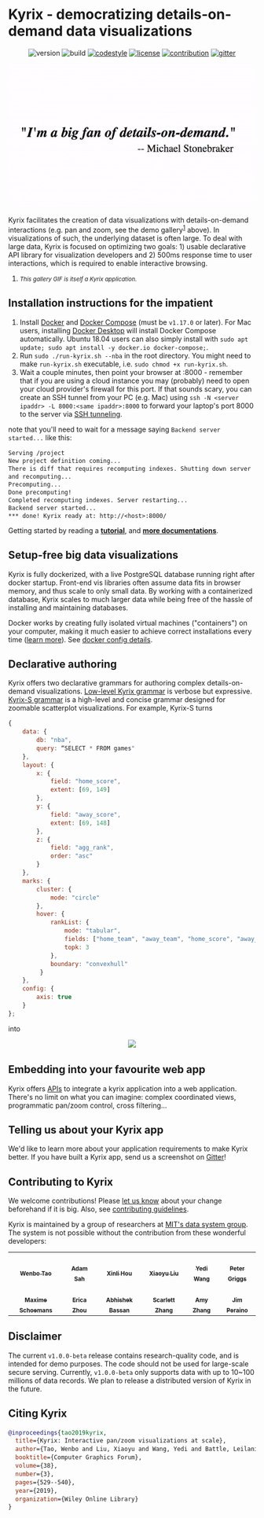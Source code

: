 # Kyrix - democratizing details-on-demand data visualizations

<p align="center">
<img src="https://img.shields.io/badge/release-v1.0.0--beta-orange" alt="version"/>
<img src="https://travis-ci.org/tracyhenry/Kyrix.svg?branch=master" alt="build"/>
<a href="https://github.com/prettier/prettier" target="_blank"><img src="https://img.shields.io/badge/code_style-prettier-ff69b4.svg" alt="codestyle"/></a>
<a href="https://github.com/tracyhenry/Kyrix/blob/master/LICENSE" target="_blank"><img src="https://img.shields.io/apm/l/atomic-design-ui.svg" alt="license"/></a>
<a href="https://github.com/tracyhenry/Kyrix/wiki/How-to-Contribute" target="_blank"><img src="https://img.shields.io/badge/contributions-welcome-brightgreen.svg?style=flat" alt="contribution"/></a>
<a href="https://gitter.im/kyrix-mit/kyrix" target="_blank"><img src="https://img.shields.io/badge/chat-gitter-yellow" alt="gitter"/></a>
</p>

<p align="center">
  <img src="https://github.com/tracyhenry/Kyrix-gallery/blob/master/gallery.gif" width="700" />
</p>

Kyrix facilitates the creation of data visualizations with details-on-demand interactions (e.g. pan and zoom, see the demo gallery<sup>[1](#f1)</sup> above). In visualizations of such, the underlying dataset is often large. To deal with large data, Kyrix is focused on optimizing two goals: 1) usable declarative API library for visualization developers and 2) 500ms response time to user interactions, which is required to enable interactive browsing. 

   1. <small id="f1"> _This gallery GIF is itself a Kyrix application._ </small>

## Installation instructions for the impatient

1. Install [Docker](https://docs.docker.com/engine/install/) and [Docker Compose](https://docs.docker.com/compose/install/) (must be `v1.17.0` or later). For Mac users, installing [Docker Desktop](https://docs.docker.com/docker-for-mac/install/) will install Docker Compose automatically. Ubuntu 18.04 users can also simply install with `sudo apt update; sudo apt install -y docker.io docker-compose;`.
2. Run `sudo ./run-kyrix.sh --nba` in the root directory. You might need to make `run-kyrix.sh` executable, i.e. `sudo chmod +x run-kyrix.sh`.  
3. Wait a couple minutes, then point your browser at <ip address>:8000 - remember that if you are using a cloud instance you may (probably) need to open your cloud provider's firewall for this port. If that sounds scary, you can create an SSH tunnel from your PC (e.g. Mac) using `ssh -N <server ipaddr> -L 8000:<same ipaddr>:8000` to forward your laptop's port 8000 to the server via [SSH tunneling](https://www.tecmint.com/create-ssh-tunneling-port-forwarding-in-linux/). 

note that you'll need to wait for a message saying `Backend server started...` like this:
```
Serving /project
New project definition coming...
There is diff that requires recomputing indexes. Shutting down server and recomputing...
Precomputing...
Done precomputing!
Completed recomputing indexes. Server restarting...
Backend server started...
*** done! Kyrix ready at: http://<host>:8000/
```

Getting started by reading a [**tutorial**](https://github.com/tracyhenry/Kyrix/wiki/Tutorial), and [**more documentations**](https://github.com/tracyhenry/Kyrix/wiki).

## Setup-free big data visualizations
Kyrix is fully dockerized, with a live PostgreSQL database running right after docker startup. Front-end vis libraries often assume data fits in browser memory, and thus scale to only small data. By working with a containerized database, Kyrix scales to much larger data while being free of the hassle of installing and maintaining databases. 

Docker works by creating fully isolated virtual machines ("containers") on your computer, making it much
easier to achieve correct installations every time ([learn more](https://opensource.com/resources/what-docker)). See [docker config details](https://github.com/tracyhenry/Kyrix/wiki/Docker-Config-Details). 

## Declarative authoring
Kyrix offers two declarative grammars for authoring complex details-on-demand visualizations. [Low-level Kyrix grammar](https://github.com/tracyhenry/Kyrix/wiki/API-Reference) is verbose but expressive. [Kyrix-S grammar](https://github.com/tracyhenry/Kyrix/wiki/Kyrix%E2%80%90S-API-Reference) is a high-level and concise grammar designed for zoomable scatterplot visualizations. For example, Kyrix-S turns
```javascript
{
    data: {  
        db: "nba",  
        query: “SELECT * FROM games"  
    },  
    layout: {  
        x: {  
            field: "home_score",  
            extent: [69, 149]  
        },  
        y: {  
            field: "away_score",  
            extent: [69, 148]  
        },  
        z: {  
            field: "agg_rank",  
            order: "asc"  
        }  
    },  
    marks: {  
        cluster: {  
            mode: "circle"
        },  
        hover: {  
            rankList: {  
                mode: "tabular",  
                fields: ["home_team", "away_team", "home_score", "away_score"],  
                topk: 3  
            },  
            boundary: "convexhull"  
         }  
    },  
    config: {  
        axis: true  
    }  
};
```
into
<p align="center">
<a href="https://github.com/tracyhenry/Kyrix/tree/master/compiler/examples/nba_cmv">
<img src="https://media.giphy.com/media/d7xqGWf1Q4sftNOuZd/giphy.gif" width = "375"/>
</a>
</p>

## Embedding into your favourite web app
Kyrix offers [APIs](https://github.com/tracyhenry/Kyrix/wiki/Web-Embedding) to integrate a kyrix application into a web application. There's no limit on what you can imagine: complex coordinated views, programmatic pan/zoom control, cross filtering...  

## Telling us about your Kyrix app
We'd like to learn more about your application requirements to make Kyrix better. If you have built a Kyrix app, send us a screenshot on [Gitter](https://gitter.im/kyrix-mit/kyrix)!

## Contributing to Kyrix
We welcome contributions! Please [let us know](https://gitter.im/kyrix-mit/kyrix) about your change beforehand if it is big. Also, see [contributing guidelines](https://github.com/tracyhenry/Kyrix/wiki/How-to-Contribute). 

Kyrix is maintained by a group of researchers at [MIT's data system group](http://dsg.csail.mit.edu/). The system is not possible without the contribution from these wonderful developers:
<table>
  <tr>
    <td align="center"><a href="https://github.com/tracyhenry"><img src="https://avatars2.githubusercontent.com/u/5410441?s=460&v=4" width="70px;" alt=""/><br /><sub><b>Wenbo Tao</b></sub></a><br /></td>
    <td align="center"><a href="https://github.com/asah"><img src="https://avatars3.githubusercontent.com/u/140002?s=400&v=4" width="70px;" alt=""/><br /><sub><b>Adam Sah</b></sub></a><br /></td>
    <td align="center"><a href="https://github.com/houxinli"><img src="https://avatars2.githubusercontent.com/u/23057640?s=460&u=9a5f5bb1fef5b1ea70b04157827ec6d9da0438d5&v=4" width="70px;" alt=""/><br /><sub><b>Xinli Hou</b></sub></a><br /></td>
    <td align="center"><a href="https://github.com/xiaoyu4321"><img src="https://avatars1.githubusercontent.com/u/29280476?s=460&u=446b5fec827ab6a6b1873b7f064cb4278b0c0179&v=4" width="70px;" alt=""/><br /><sub><b>Xiaoyu Liu</b></sub></a><br /></td>
    <td align="center"><a href="https://github.com/yediwang"><img src="https://avatars0.githubusercontent.com/u/31806079?s=460&u=569fb50cd58c0033932381f513f703e1f2dcca36&v=4" width="70px;" alt=""/><br /><sub><b>Yedi Wang</b></sub></a><br /></td>
    <td align="center"><a href="https://github.com/peterg17"><img src="https://avatars1.githubusercontent.com/u/2456071?s=460&u=4996c118f8e54c76c8c10839d6992cad3e6fdf5b&v=4" width="70px;" alt=""/><br /><sub><b>Peter Griggs</b></sub></a><br /</td>
  </tr>
  <tr>
        <td align="center"><a href="https://github.com/mschoema"><img src="https://avatars0.githubusercontent.com/u/32960718?s=460&v=4" width="70px;" alt=""/><br /><sub><b>Maxime Schoemans</b></sub></a><br /></td>
    <td align="center"><a href="https://github.com/ericazhou7"><img src="https://avatars3.githubusercontent.com/u/37673328?s=460&v=4" width="70px;" alt=""/><br /><sub><b>Erica Zhou</b></sub></a><br /></td>
    <td align="center"><a href="https://github.com/abhishek-bassan"><img src="https://avatars0.githubusercontent.com/u/7061250?s=460&v=4" width="70px;" alt=""/><br /><sub><b>Abhishek Bassan</b></sub></a><br /></td>
    <td align="center"><a href="https://github.com/ScarlettZ98"><img src="https://avatars3.githubusercontent.com/u/31007583?s=460&u=ab9b1b1720de52a06259757a1dd0331a879bbabc&v=4" width="70px;" alt=""/><br /><sub><b>Scarlett Zhang</b></sub></a><br /></td>
    <td align="center"><a href="https://github.com/amyzhaang"><img src="https://avatars3.githubusercontent.com/u/26984692?s=460&v=4" width="70px;" alt=""/><br /><sub><b>Amy Zhang</b></sub></a><br /></td>
    <td align="center"><a href="https://github.com/jperaino"><img src="https://avatars0.githubusercontent.com/u/7572179?s=460&u=6d57f8dd49e1c1cdf0f9ce42bb33803f8d777348&v=4" width="70px;" alt=""/><br /><sub><b>Jim Peraino</b></sub></a><br /></td>

  </tr>
  
</table>

## Disclaimer
The current `v1.0.0-beta` release contains research-quality code, and is intended for demo purposes. The code should not be used for large-scale secure serving. Currently, `v1.0.0-beta` only supports data with up to 10~100 millions of data records. We plan to release a distributed version of Kyrix in the future. 

## Citing Kyrix
```bibtex
@inproceedings{tao2019kyrix,
  title={Kyrix: Interactive pan/zoom visualizations at scale},
  author={Tao, Wenbo and Liu, Xiaoyu and Wang, Yedi and Battle, Leilani and Demiralp, {\c{C}}a{\u{g}}atay and Chang, Remco and Stonebraker, Michael},
  booktitle={Computer Graphics Forum},
  volume={38},
  number={3},
  pages={529--540},
  year={2019},
  organization={Wiley Online Library}
}
```
